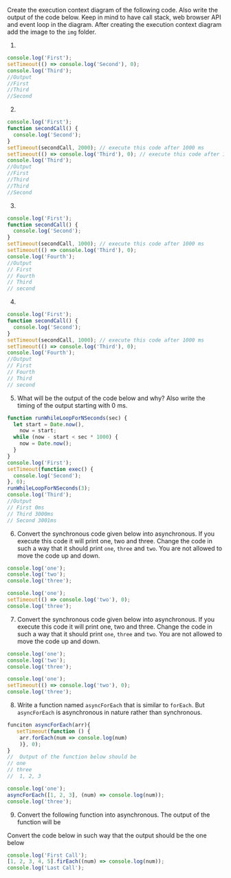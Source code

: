 Create the execution context diagram of the following code. Also write the output of the code below. Keep in mind to have call stack, web browser API and event loop in the diagram. After creating the execution context diagram add the image to the `img` folder.

1.

```js
console.log('First');
setTimeout(() => console.log('Second'), 0);
console.log('Third');
//Output
//First
//Third
//Second
```

2.

```js
console.log('First');
function secondCall() {
  console.log('Second');
}
setTimeout(secondCall, 2000); // execute this code after 1000 ms
setTimeout(() => console.log('Third'), 0); // execute this code after 1000 ms
console.log('Third');
//Output
//First
//Third
//Third
//Second
```

3.

```js
console.log('First');
function secondCall() {
  console.log('Second');
}
setTimeout(secondCall, 1000); // execute this code after 1000 ms
setTimeout(() => console.log('Third'), 0);
console.log('Fourth');
//Output
// First
// Fourth
// Third
// second
```

4.

```js
console.log('First');
function secondCall() {
  console.log('Second');
}
setTimeout(secondCall, 1000); // execute this code after 1000 ms
setTimeout(() => console.log('Third'), 0);
console.log('Fourth');
//Output
// First
// Fourth
// Third
// second
```

5. What will be the output of the code below and why? Also write the timing of the output starting with 0 ms.

```js
function runWhileLoopForNSeconds(sec) {
  let start = Date.now(),
    now = start;
  while (now - start < sec * 1000) {
    now = Date.now();
  }
}
console.log('First');
setTimeout(function exec() {
  console.log('Second');
}, 0);
runWhileLoopForNSeconds(3);
console.log('Third');
//Output
// First 0ms
// Third 3000ms
// Second 3001ms
```

6. Convert the synchronous code given below into asynchronous. If you execute this code it will print one, two and three. Change the code in such a way that it should print `one`, `three` and `two`. You are not allowed to move the code up and down.

```js
console.log('one');
console.log('two');
console.log('three');
```

```js
console.log('one');
setTimeout(() => console.log('two'), 0);
console.log('three');
```

7. Convert the synchronous code given below into asynchronous. If you execute this code it will print one, two and three. Change the code in such a way that it should print `one`, `three` and `two`. You are not allowed to move the code up and down.

```js
console.log('one');
console.log('two');
console.log('three');
```

```js
console.log('one');
setTimeout(() => console.log('two'), 0);
console.log('three');
```

8. Write a function named `asyncForEach` that is similar to `forEach`. But `asyncForEach` is asynchronous in nature rather than synchronous.

```js
funciton asyncForEach(arr){
   setTimeout(function () {
    arr.forEach(num => console.log(num)
    )}, 0);
}
//  Output of the function below should be
// one
// three
//  1, 2, 3

console.log('one');
asyncForEach([1, 2, 3], (num) => console.log(num));
console.log('three');
```

9. Convert the following function into asynchronous. The output of the function will be

<!-- First Call -->
<!-- 1, 2, 3, 4, 5 -->
<!-- Last Call -->

Convert the code below in such way that the output should be the one below

<!-- First Call -->
<!-- Last Call -->
<!-- 1, 2, 3, 4, 5 -->

```js
console.log('First Call');
[1, 2, 3, 4, 5].firEach((num) => console.log(num));
console.log('Last Call');
```
